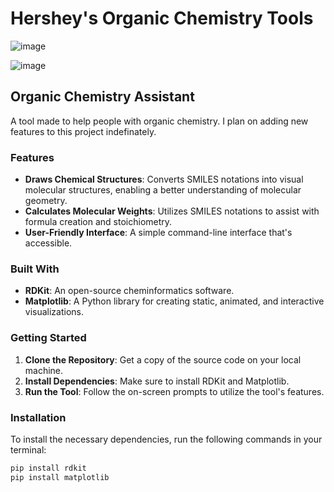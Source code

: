 # Hershey's Organic Chemistry Tools 

![image](https://github.com/HersheyxBar/Hersheys-Organic-Chemistry-Tools/assets/35160750/606132b9-d399-4cfb-9291-cfef7ae591f6)

![image](https://github.com/HersheyxBar/Hersheys-Organic-Chemistry-Tools/assets/35160750/fe6e67de-8c81-489e-9874-44539616536e)

## Organic Chemistry Assistant 
A tool made to help people with organic chemistry. I plan on adding new features to this project indefinately.

### Features
- **Draws Chemical Structures**: Converts SMILES notations into visual molecular structures, enabling a better understanding of molecular geometry.
- **Calculates Molecular Weights**: Utilizes SMILES notations to assist with formula creation and stoichiometry.
- **User-Friendly Interface**: A simple command-line interface that's accessible.

### Built With
- **RDKit**: An open-source cheminformatics software.
- **Matplotlib**: A Python library for creating static, animated, and interactive visualizations.

### Getting Started
1. **Clone the Repository**: Get a copy of the source code on your local machine.
2. **Install Dependencies**: Make sure to install RDKit and Matplotlib.
3. **Run the Tool**: Follow the on-screen prompts to utilize the tool's features.

### Installation

To install the necessary dependencies, run the following commands in your terminal:

```bash
pip install rdkit
pip install matplotlib

